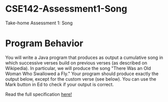# CSE142-Assessment1-Song
Take-home Assessment 1: Song

# Program Behavior
You will write a Java program that produces as output a cumulative song in which successive verses build
on previous verses (as described on Wikipedia). In particular, we will produce the song "There Was an
Old Woman Who Swallowed a Fly." Your program should produce exactly the output below, except for
the custom verse (see below). You can use the Mark button in Ed to check if your output is correct.

Read the full specification [here!](https://courses.cs.washington.edu/courses/cse142/21sp/files/assessments/a1/a1.pdf)
